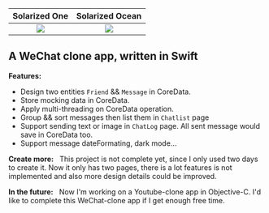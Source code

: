 Solarized One           |  Solarized Ocean
:-------------------------:|:-------------------------:
![](https://www.haibosfashion.com/images/wechat-clone/2.png)  |  ![](https://www.haibosfashion.com/images/wechat-clone/1.png)



## A WeChat clone app, written in Swift

**Features:**
- Design two entities `Friend` && `Message` in CoreData.
- Store mocking data in CoreData.
- Apply multi-threading on CoreData operation.
- Group && sort messages then list them in `Chatlist` page
- Support sending text or image in `ChatLog` page. All sent message would save in CoreData too.
- Support message dateFormating, dark mode...


**Create more:**
&nbsp;
This project is not complete yet, since I only used two days to create it. Now it only has two pages, there is a lot features is not implemented and also more design details could be improved. 


**In the future:**
&nbsp;
Now I'm working on a Youtube-clone app in Objective-C. I'd like to complete this WeChat-clone app if I get enough free time.
